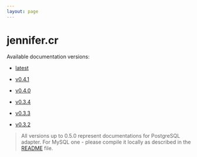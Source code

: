 ```yaml
---
layout: page
---
```

# jennifer.cr

Available documentation versions:

- [latest](./latest)

- [v0.4.1](./v0.4.1)

- [v0.4.0](./v0.4.0)

- [v0.3.4](./v0.3.4)

- [v0.3.3](./v0.3.3)

- [v0.3.2](./v0.3.2)

  
> All versions up to 0.5.0 represent documentations for PostgreSQL adapter. For MySQL one - please compile 
it locally as described in the [README](./index#documentation) file.
